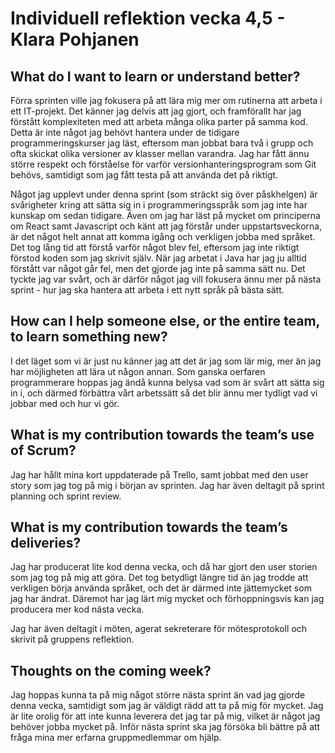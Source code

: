 # Individuell reflektion vecka 4,5 - Klara Pohjanen

## What do I want to learn or understand better?

Förra sprinten ville jag fokusera på att lära mig mer om rutinerna att arbeta i ett IT-projekt. Det känner jag delvis att jag gjort, och framförallt har jag förstått komplexiteten med att arbeta många olika parter på samma kod. Detta är inte något jag behövt hantera under de tidigare programmeringskurser jag läst, eftersom man jobbat bara två i grupp och ofta skickat olika versioner av klasser mellan varandra. Jag har fått ännu större respekt och förståelse för varför versionhanteringsprogram som Git behövs, samtidigt som jag fått testa på att använda det på riktigt.

Något jag upplevt under denna sprint (som sträckt sig över påskhelgen) är svårigheter kring att sätta sig in i programmeringsspråk som jag inte har kunskap om sedan tidigare. Även om jag har läst på mycket om principerna om React samt Javascript och känt att jag förstår under uppstartsveckorna, är det något helt annat att komma igång och verkligen jobba med språket. Det tog lång tid att förstå varför något blev fel, eftersom jag inte riktigt förstod koden som jag skrivit själv. När jag arbetat i Java har jag ju alltid förstått var något går fel, men det gjorde jag inte på samma sätt nu. Det tyckte jag var svårt, och är därför något jag vill fokusera ännu mer på nästa sprint - hur jag ska hantera att arbeta i ett nytt språk på bästa sätt.

## How can I help someone else, or the entire team, to learn something new?

I det läget som vi är just nu känner jag att det är jag som lär mig, mer än jag har möjligheten att lära ut någon annan. Som ganska oerfaren programmerare hoppas jag ändå kunna belysa vad som är svårt att sätta sig in i, och därmed förbättra vårt arbetssätt så det blir ännu mer tydligt vad vi jobbar med och hur vi gör.

## What is my contribution towards the team’s use of Scrum?

Jag har hållt mina kort uppdaterade på Trello, samt jobbat med den user story som jag tog på mig i början av sprinten. Jag har även deltagit på sprint planning och sprint review.

## What is my contribution towards the team’s deliveries?

Jag har producerat lite kod denna vecka, och då har gjort den user storien som jag tog på mig att göra. Det tog betydligt längre tid än jag trodde att verkligen börja använda språket, och det är därmed inte jättemycket som jag har ändrat. Däremot har jag lärt mig mycket och förhoppningsvis kan jag producera mer kod nästa vecka.

Jag har även deltagit i möten, agerat sekreterare för mötesprotokoll och skrivit på gruppens reflektion.

## Thoughts on the coming week?

Jag hoppas kunna ta på mig något större nästa sprint än vad jag gjorde denna vecka, samtidigt som jag är väldigt rädd att ta på mig för mycket. Jag är lite orolig för att inte kunna leverera det jag tar på mig, vilket är något jag behöver jobba mycket på. Inför nästa sprint ska jag försöka bli bättre på att fråga mina mer erfarna gruppmedlemmar om hjälp.
